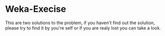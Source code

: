 # Weka-Execise
This are two solutions to the problem, if you haven't find out the solution, please try to find it by you're self or
if you are realy lost you can take a look.

